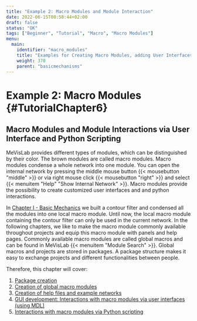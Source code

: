 ```yaml
---
title: "Example 2: Macro Modules and Module Interaction"
date: 2022-06-15T08:58:44+02:00
draft: false
status: "OK"
tags: ["Beginner", "Tutorial", "Macro", "Macro Modules"]
menu: 
  main:
    identifier: "macro_modules"
    title: "Examples for Creating Macro Modules, adding User Interfaces and Python scripting."
    weight: 370
    parent: "basicmechanisms"
---
```


# Example 2: Macro Modules {#TutorialChapter6}

## Macro Modules and Module Interactions via User Interface and Python Scripting

MeVisLab provides different types of modules, which can be distinguished by their color. The brown modules are called macro modules. Macro modules condense a whole network into one module. You can open the internal network by pressing the middle mouse button {{< mousebutton "middle" >}} or via right mouse click {{< mousebutton "right" >}} and select {{< menuitem "Help" "Show Internal Network" >}}. Macro modules provide the possibility to create customized user interfaces and and python interactions.

In [Chapter I - Basic Mechanics](./tutorials/basicmechanisms) we built a
contour filter and condensed all the modules into one local macro module.
Until now, the local macro module containing the contour filter can only
be used in the current network. In the following chapters, we like to make
the macro module commonly available throughout projects and equip this
macro module with panels and help pages. Commonly available macro
modules are called global macros and can be found in MeVisLab {{< menuitem "Module Search" >}}. Global macros and projects are stored
in packages. A package structure makes it easy to exchange projects and
different functionalities between people.

Therefore, this chapter will cover:
1. [Package creation](./tutorials/basicmechanisms/macromodules/package/)
2. [Creation of global macro modules](./tutorials/basicmechanisms/macromodules/globalmacromodules/)
3. [Creation of help files and example networks](./tutorials/basicmechanisms/macromodules/helpfiles/)
4. [GUI development: Interactions with macro modules via user interfaces (using MDL)](./tutorials/basicmechanisms/macromodules/guidesign/)
5. [Interactions with macro modules via Python scripting](./tutorials/basicmechanisms/macromodules/pythonscripting/)

